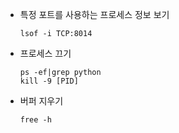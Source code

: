 - 특정 포트를 사용하는 프로세스 정보 보기

      lsof -i TCP:8014


- 프로세스 끄기

      ps -ef|grep python
      kill -9 [PID]

- 버퍼 지우기

      free -h
    
